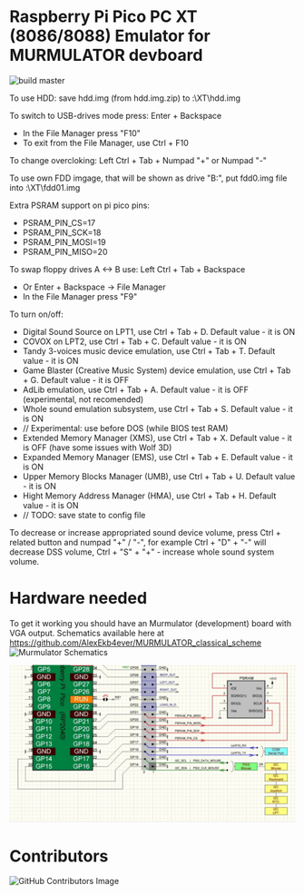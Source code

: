 # Raspberry Pi Pico PC XT (8086/8088) Emulator for MURMULATOR devboard

![build master](https://github.com/xrip/pico-xt/actions/workflows/release-on-tag.yml/badge.svg?branch=master)

To use HDD: save hdd.img (from hdd.img.zip) to <SD-card-drive>:\XT\hdd.img

To switch to USB-drives mode press: Enter + Backspace
* In the File Manager press "F10"
* To exit from the File Manager, use Ctrl + F10

To change overcloking: Left Ctrl + Tab + Numpad "+" or Numpad "-"

To use own FDD imgage, that will be shown as drive "B:", put fdd0.img file into <SD-card>:\XT\fdd01.img

Extra PSRAM support on pi pico pins:
* PSRAM_PIN_CS=17
* PSRAM_PIN_SCK=18
* PSRAM_PIN_MOSI=19
* PSRAM_PIN_MISO=20

To swap floppy drives A <-> B use: Left Ctrl + Tab + Backspace
* Or Enter + Backspace -> File Manager
* In the File Manager press "F9"

To turn on/off:
* Digital Sound Source on LPT1, use Ctrl + Tab + D. Default value - it is ON
* COVOX on LPT2, use Ctrl + Tab + C. Default value - it is ON
* Tandy 3-voices music device emulation, use Ctrl + Tab + T. Default value - it is ON
* Game Blaster (Creative Music System) device emulation, use Ctrl + Tab + G. Default value - it is OFF
* AdLib emulation, use Ctrl + Tab + A. Default value - it is OFF (experimental, not recomended)
* Whole sound emulation subsystem, use Ctrl + Tab + S. Default value - it is ON
* // Experimental: use before DOS (while BIOS test RAM)
* Extended Memory Manager (XMS), use Ctrl + Tab + X. Default value - it is OFF (have some issues with Wolf 3D)
* Expanded Memory Manager (EMS), use Ctrl + Tab + E. Default value - it is ON
* Upper Memory Blocks Manager (UMB), use Ctrl + Tab + U. Default value - it is ON
* Hight Memory Address Manager (HMA), use Ctrl + Tab + H. Default value - it is ON
* // TODO: save state to config file

To decrease or increase appropriated sound device volume, press Ctrl + related button and numpad "+" / "-",
for example Ctrl + "D" + "-" will decrease DSS volume, Ctrl + "S" + "+" - increase whole sound system volume.

# Hardware needed
To get it working you should have an Murmulator (development) board with VGA output. Schematics available here at https://github.com/AlexEkb4ever/MURMULATOR_classical_scheme
![Murmulator Schematics](https://github.com/javavi/pico-infonesPlus/blob/main/assets/Murmulator-1_BSchem.JPG)

![RAM extention](/psram.jpg)

# Contributors
![GitHub Contributors Image](https://contrib.rocks/image?repo=xrip/pico-xt)
